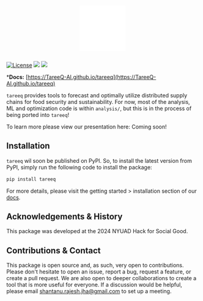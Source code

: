 <h1 align="center">
    <img src="./docs/assets/logo.png" height="120" alt="tareeq logo">
</h1>


[![License](https://img.shields.io/github/license/TareeQ-AI/tareeq.svg?style=popout-square)](https://opensource.org/license/apache-2-0) [![](https://img.shields.io/github/release/TareeQ-AI/tareeq.svg?style=popout-square)](https://github.com/TareeQ-AI/tareeq/releases) [![](https://img.shields.io/pypi/dm/tareeq.svg?style=popout-square)](https://pypi.org/project/tareeq/)

<!-- [S. R. Jha](https://github.com/Phionx), [S. Chowdhury](https://github.com/shoumikdc), [M. Hays](https://scholar.google.com/citations?user=06z0MjwAAAAJ), [J. A. Grover](https://scholar.google.com/citations?user=igewch8AAAAJ), [W. D. Oliver](https://scholar.google.com/citations?user=4vNbnqcAAAAJ&hl=en) -->

***Docs:** [https://TareeQ-AI.github.io/tareeq](https://TareeQ-AI.github.io/tareeq)

`tareeq` provides tools to forecast and optimally utilize distributed supply chains for food security and sustainability. For now, most of the analysis, ML and optimization code is within `analysis/`, but this is in the process of being ported into `tareeq`!

To learn more please view our presentation here: Coming soon!


## Installation

`tareeq` wil soon be published on PyPI. So, to install the latest version from PyPI, simply run the following code to install the package:

```bash
pip install tareeq
```

For more details, please visit the getting started > installation section of our [docs](https://TareeQ-AI.github.io/tareeq/getting_started/installation.html).


## Acknowledgements & History

This package was developed at the 2024 NYUAD Hack for Social Good. 


## Contributions & Contact

This package is open source and, as such, very open to contributions. Please don't hesitate to open an issue, report a bug, request a feature, or create a pull request. We are also open to deeper collaborations to create a tool that is more useful for everyone. If a discussion would be helpful, please email [shantanu.rajesh.jha@gmail.com](shantanu.rajesh.jha@gmail.com) to set up a meeting. 
